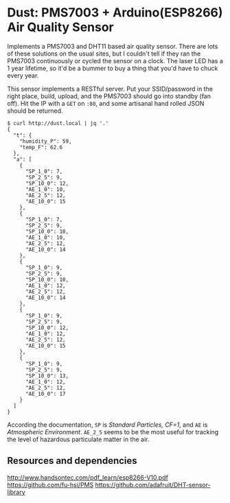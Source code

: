 # Dust:  PMS7003 + Arduino(ESP8266) Air Quality Sensor

Implements a PMS7003 and DHT11 based air quality sensor.  There are lots of
these solutions on the usual sites, but I couldn't tell if they ran the PMS7003
continuously or cycled the sensor on a clock.  The laser LED has a 1 year lifetime,
so it'd be a bummer to buy a thing that you'd have to chuck every year.

This sensor implements a RESTful server.  Put your SSID/password in the right
place, build, upload, and the PMS7003 should go into standby (fan off).  Hit
the IP with a `GET` on `:80`, and some artisanal hand rolled JSON should be
returned.

```
$ curl http://dust.local | jq '.'
{
  "t": {
    "humidity_P": 59,
    "temp_F": 62.6
  },
  "a": [
    {
      "SP_1_0": 7,
      "SP_2_5": 9,
      "SP_10_0": 12,
      "AE_1_0": 10,
      "AE_2_5": 12,
      "AE_10_0": 15
    },
    {
      "SP_1_0": 7,
      "SP_2_5": 9,
      "SP_10_0": 10,
      "AE_1_0": 10,
      "AE_2_5": 12,
      "AE_10_0": 14
    },
    {
      "SP_1_0": 9,
      "SP_2_5": 9,
      "SP_10_0": 10,
      "AE_1_0": 12,
      "AE_2_5": 12,
      "AE_10_0": 14
    },
    {
      "SP_1_0": 9,
      "SP_2_5": 9,
      "SP_10_0": 12,
      "AE_1_0": 12,
      "AE_2_5": 12,
      "AE_10_0": 15
    },
    {
      "SP_1_0": 9,
      "SP_2_5": 9,
      "SP_10_0": 13,
      "AE_1_0": 12,
      "AE_2_5": 12,
      "AE_10_0": 17
    }
  ]
}
```

According the documentation, `SP` is _Standard Particles, CF=1_, and `AE` is _Atmospheric Environment_.  `AE_2_5` seems to be the
most useful for tracking the level of hazardous particulate matter in the air.

## Resources and dependencies
http://www.handsontec.com/pdf_learn/esp8266-V10.pdf
https://github.com/fu-hsi/PMS
https://github.com/adafruit/DHT-sensor-library
